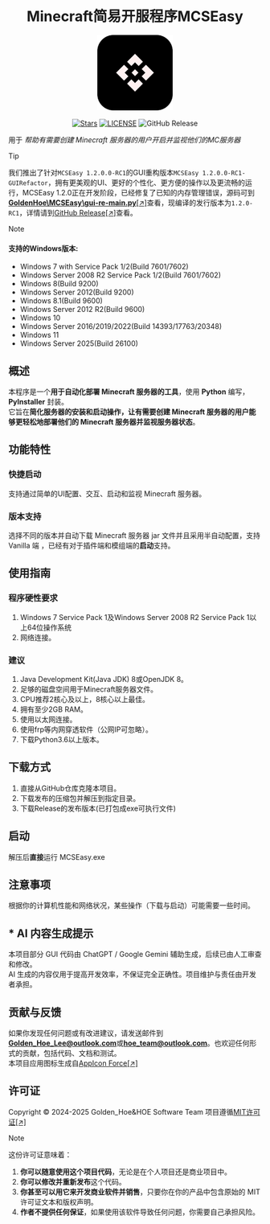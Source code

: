 <h1 align="center">Minecraft简易开服程序MCSEasy</h1>

<p align="center">
  <img src="logo.svg" alt="MCSEasy Logo" width="150">
</p>

<div align="center">

[![Stars](https://img.shields.io/github/stars/GoldenHoe/MCSEasy?style=for-the-badge&logo=data:image/svg%2bxml;base64,PHN2ZyB4bWxucz0iaHR0cDovL3d3dy53My5vcmcvMjAwMC9zdmciIHZlcnNpb249IjEiIHdpZHRoPSIxNiIgaGVpZ2h0PSIxNiI+PHBhdGggZD0iTTggLjI1YS43NS43NSAwIDAgMSAuNjczLjQxOGwxLjg4MiAzLjgxNSA0LjIxLjYxMmEuNzUuNzUgMCAwIDEgLjQxNiAxLjI3OWwtMy4wNDYgMi45Ny43MTkgNC4xOTJhLjc1MS43NTEgMCAwIDEtMS4wODguNzkxTDggMTIuMzQ3bC0zLjc2NiAxLjk4YS43NS43NSAwIDAgMS0xLjA4OC0uNzlsLjcyLTQuMTk0TC44MTggNi4zNzRhLjc1Ljc1IDAgMCAxIC40MTYtMS4yOGw0LjIxLS42MTFMNy4zMjcuNjY4QS43NS43NSAwIDAgMSA4IC4yNVoiIGZpbGw9IiNlYWM1NGYiLz48L3N2Zz4=&logoSize=auto&label=Stars&labelColor=444444&color=eac54f)](https://github.com/GoldenHoe/MCSEasy)
[![LICENSE](https://img.shields.io/github/license/GoldenHoe/MCSEasy?style=for-the-badge)](https://github.com/GoldenHoe/MCSEasy/blob/main/LICENSE)
![GitHub Release](https://img.shields.io/github/v/release/GoldenHoe/MCSEasy?label=Release&logo=github&style=for-the-badge)
</div>

用于 *帮助有需要创建 Minecraft 服务器的用户开启并监视他们的MC服务器*
> [!TIP]
> 我们推出了针对`MCSEasy 1.2.0.0-RC1`的GUI重构版本`MCSEasy 1.2.0.0-RC1-GUIRefactor`，拥有更美观的UI、更好的个性化、更方便的操作以及更流畅的运行，MCSEasy 1.2.0正在开发阶段，已经修复了已知的内存管理错误，源码可到[**GoldenHoe\MCSEasy\gui-re-main.py**[↗]](https://github.com/GoldenHoe/MCSEasy/blob/main/gui-re-main.py)查看，现编译的发行版本为`1.2.0-RC1`，详情请到[GitHub Release[↗]](https://github.com/GoldenHoe/MCSEasy/releases)查看。


> [!NOTE]
> #### 支持的Windows版本:  
> - Windows 7 with Service Pack 1/2(Build 7601/7602)
> - Windows Server 2008 R2 Service Pack 1/2(Build 7601/7602)
> - Windows 8(Build 9200)
> - Windows Server 2012(Build 9200)
> - Windows 8.1(Build 9600)
> - Windows Server 2012 R2(Build 9600)
> - Windows 10
> - Windows Server 2016/2019/2022(Build 14393/17763/20348)
> - Windows 11
> - Windows Server 2025(Build 26100)

## 概述

本程序是一个**用于自动化部署 Minecraft 服务器的工具**，使用 **Python** 编写，**PyInstaller** 封装。
<br>它旨在**简化服务器的安装和启动操作，让有需要创建 Minecraft 服务器的用户能够更轻松地部署他们的 Minecraft 服务器并监视服务器状态**。

## 功能特性

### 快捷启动
支持通过简单的UI配置、交互、启动和监视 Minecraft 服务器。

### 版本支持
选择不同的版本并自动下载 Minecraft 服务器 jar 文件并且采用半自动配置，支持 Vanilla 端 ，已经有对于插件端和模组端的**启动**支持。

## 使用指南
### 程序硬性要求
1. Windows 7 Service Pack 1及Windows Server 2008 R2 Service Pack 1以上64位操作系统
2. 网络连接。

### 建议
1. Java Development Kit(Java JDK) 8或OpenJDK 8。
2. 足够的磁盘空间用于Minecraft服务器文件。
3. CPU推荐2核心及以上，8核心以上最佳。
4. 拥有至少2GB RAM。
5. 使用以太网连接。
6. 使用frp等内网穿透软件（公网IP可忽略）。
7. 下载Python3.6以上版本。

## 下载方式
1. 直接从GitHub仓库克隆本项目。
2. 下载发布的压缩包并解压到指定目录。
3. 下载Release的发布版本(已打包成exe可执行文件)

## 启动

解压后**直接**运行 MCSEasy.exe

## 注意事项

根据你的计算机性能和网络状况，某些操作（下载与启动）可能需要一些时间。

## * AI 内容生成提示

本项目部分 GUI 代码由 ChatGPT / Google Gemini 辅助生成，后续已由人工审查和修改。  
AI 生成的内容仅用于提高开发效率，不保证完全正确性。项目维护与责任由开发者承担。  


## 贡献与反馈

如果你发现任何问题或有改进建议，请发送邮件到**Golden_Hoe_Lee@outlook.com**或**hoe_team@outlook.com**。也欢迎任何形式的贡献，包括代码、文档和测试。  
本项目应用图标生成自[AppIcon Force[↗]](https://zhangyu1818.github.io/appicon-forge/)

## 许可证
Copyright © 2024-2025 Golden_Hoe&HOE Software Team
项目遵循[MIT许可证[↗]](https://github.com/GoldenHoe/MCSEasy/blob/main/LICENSE)

> [!NOTE]
> 这份许可证意味着：
> 
> 1.  **你可以随意使用这个项目代码**，无论是在个人项目还是商业项目中。
> 2.  **你可以修改并重新发布**这个代码。
> 3.  **你甚至可以用它来开发商业软件并销售**，只要你在你的产品中包含原始的 MIT 许可证文本和版权声明。
> 4.  **作者不提供任何保证**，如果使用该软件导致任何问题，你需要自己承担风险。
